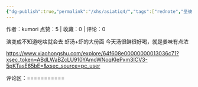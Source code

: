```yaml
---
{"dg-publish":true,"permalink":"/xhs/asiatiq4/","tags":["rednote","圣彼得堡"],"created":"2025-03-17T22:00:49.829+08:00","updated":"2025-03-19T21:47:11.412+08:00"}
---
```


作者：kumori
点赞：5   |   收藏：0   |   评论：0

演变成不知道吃啥就会去
虾汤+虾的大份面
今天汤很鲜很好喝，就是姜味有点浓

https://www.xiaohongshu.com/explore/64f608e00000000013036c71?xsec_token=ABdLWaBZcLU910YAmoWNoqKlePxm3ICV3-5pKTasE65bE=&xsec_source=pc_user

评论区：===========

